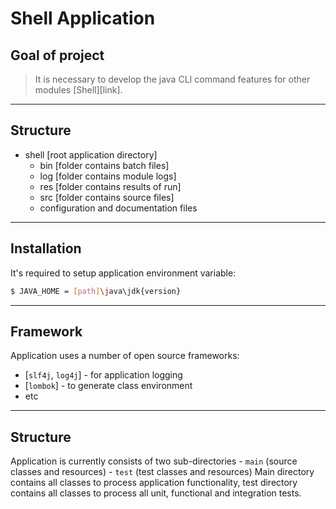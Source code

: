 #                        Shell Application

Goal of project
---------------

> It is necessary to develop the java CLI command features
 for other modules [Shell][link].
***

Structure
---------

- shell [root application directory]
    - bin [folder contains batch files]
    - log [folder contains module logs]
    - res [folder contains results of run]
    - src [folder contains source files]
    - configuration and documentation files
***

Installation
------------

It's required to setup application environment variable:
```sh
$ JAVA_HOME = [path]\java\jdk{version}
```
***

Framework
---------

Application uses a number of open source frameworks:
* [`slf4j`, `log4j`] - for application logging
* [`lombok`] - to generate class environment
* etc
***

Structure
---------

Application is currently consists of two sub-directories
    - `main` (source classes and resources)
    - `test` (test classes and resources)
Main directory contains all classes to process application functionality, test directory contains all classes to process all unit, functional and integration tests. 

[shell]: <https://en.wikipedia.org/wiki/shell>
